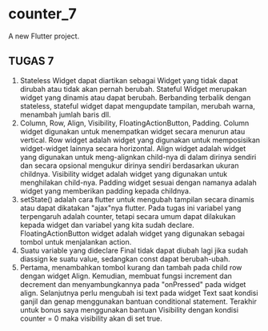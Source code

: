 # counter_7

A new Flutter project.

## TUGAS 7
1. Stateless Widget dapat diartikan sebagai Widget yang tidak dapat dirubah atau tidak akan pernah berubah. Stateful Widget merupakan widget yang dinamis atau dapat berubah. Berbanding terbalik dengan stateless, stateful widget dapat mengupdate tampilan, merubah warna, menambah jumlah baris dll.
2. Column, Row, Align, Visibility, FloatingActionButton, Padding. Column widget digunakan untuk menempatkan widget secara menurun atau vertical. Row widget adalah widget yang digunakan untuk memposisikan widget-widget lainnya secara horizontal. Align widget adalah widget yang digunakan untuk meng-alignkan child-nya di dalam dirinya sendiri dan secara opsional mengukur dirinya sendiri berdasarkan ukuran childnya. Visibility widget adalah widget yang digunakan untuk menghilakan child-nya. Padding widget sesuai dengan namanya adalah widget yang memberikan padding kepada childnya.
3. setState() adalah cara flutter untuk mengubah tampilan secara dinamis atau dapat dikatakan "ajax"nya flutter. Pada tugas ini variabel yang terpengaruh adalah counter, tetapi secara umum dapat dilakukan kepada widget dan variabel yang kita sudah declare. FloatingActionButton widget adalah widget yang digunakan sebagai tombol untuk menjalankan action.
4. Suatu variable yang dideclare Final tidak dapat diubah lagi jika sudah diassign ke suatu value, sedangkan const dapat berubah-ubah.
5. Pertama, menambahkan tombol kurang dan tambah pada child row dengan widget Align. Kemudian, membuat fungsi increment dan decrement dan menyambungkannya pada "onPressed" pada widget align. Selanjutnya perlu mengubah isi text pada widget Text saat kondisi ganjil dan genap menggunakan bantuan conditional statement. Terakhir untuk bonus saya menggunakan bantuan Visibility dengan kondisi counter = 0 maka visibility akan di set true.
